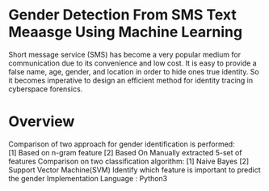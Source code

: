# Gender Detection From SMS Text Meaasge Using Machine Learning
Short message service (SMS) has become a very popular medium for communication due to its convenience and low cost. It is easy to provide a false name, age, gender, and location in order to hide ones true identity. So it becomes imperative to design an efficient method for identity tracing in cyberspace forensics.
# Overview
Comparison of two approach for gender identification is performed:                                                                         
 [1] Based on n-gram feature
 [2] Based On Manually extracted 5-set of features
Comparison on two classification algorithm:
 [1] Naive Bayes
 [2] Support Vector Machine(SVM)
Identify which feature is important to predict the gender
Implementation Language : Python3
